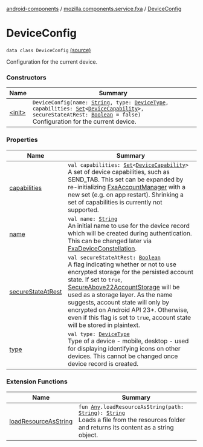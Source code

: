[android-components](../../index.md) / [mozilla.components.service.fxa](../index.md) / [DeviceConfig](./index.md)

# DeviceConfig

`data class DeviceConfig` [(source)](https://github.com/mozilla-mobile/android-components/blob/master/components/service/firefox-accounts/src/main/java/mozilla/components/service/fxa/Config.kt#L36)

Configuration for the current device.

### Constructors

| Name | Summary |
|---|---|
| [&lt;init&gt;](-init-.md) | `DeviceConfig(name: `[`String`](https://kotlinlang.org/api/latest/jvm/stdlib/kotlin/-string/index.html)`, type: `[`DeviceType`](../../mozilla.components.concept.sync/-device-type/index.md)`, capabilities: `[`Set`](https://kotlinlang.org/api/latest/jvm/stdlib/kotlin.collections/-set/index.html)`<`[`DeviceCapability`](../../mozilla.components.concept.sync/-device-capability/index.md)`>, secureStateAtRest: `[`Boolean`](https://kotlinlang.org/api/latest/jvm/stdlib/kotlin/-boolean/index.html)` = false)`<br>Configuration for the current device. |

### Properties

| Name | Summary |
|---|---|
| [capabilities](capabilities.md) | `val capabilities: `[`Set`](https://kotlinlang.org/api/latest/jvm/stdlib/kotlin.collections/-set/index.html)`<`[`DeviceCapability`](../../mozilla.components.concept.sync/-device-capability/index.md)`>`<br>A set of device capabilities, such as SEND_TAB. This set can be expanded by re-initializing [FxaAccountManager](../../mozilla.components.service.fxa.manager/-fxa-account-manager/index.md) with a new set (e.g. on app restart). Shrinking a set of capabilities is currently not supported. |
| [name](name.md) | `val name: `[`String`](https://kotlinlang.org/api/latest/jvm/stdlib/kotlin/-string/index.html)<br>An initial name to use for the device record which will be created during authentication. This can be changed later via [FxaDeviceConstellation](../-fxa-device-constellation/index.md). |
| [secureStateAtRest](secure-state-at-rest.md) | `val secureStateAtRest: `[`Boolean`](https://kotlinlang.org/api/latest/jvm/stdlib/kotlin/-boolean/index.html)<br>A flag indicating whether or not to use encrypted storage for the persisted account state. If set to `true`, [SecureAbove22AccountStorage](#) will be used as a storage layer. As the name suggests, account state will only by encrypted on Android API 23+. Otherwise, even if this flag is set to `true`, account state will be stored in plaintext. |
| [type](type.md) | `val type: `[`DeviceType`](../../mozilla.components.concept.sync/-device-type/index.md)<br>Type of a device - mobile, desktop - used for displaying identifying icons on other devices. This cannot be changed once device record is created. |

### Extension Functions

| Name | Summary |
|---|---|
| [loadResourceAsString](../../mozilla.components.support.test.file/kotlin.-any/load-resource-as-string.md) | `fun `[`Any`](https://kotlinlang.org/api/latest/jvm/stdlib/kotlin/-any/index.html)`.loadResourceAsString(path: `[`String`](https://kotlinlang.org/api/latest/jvm/stdlib/kotlin/-string/index.html)`): `[`String`](https://kotlinlang.org/api/latest/jvm/stdlib/kotlin/-string/index.html)<br>Loads a file from the resources folder and returns its content as a string object. |
